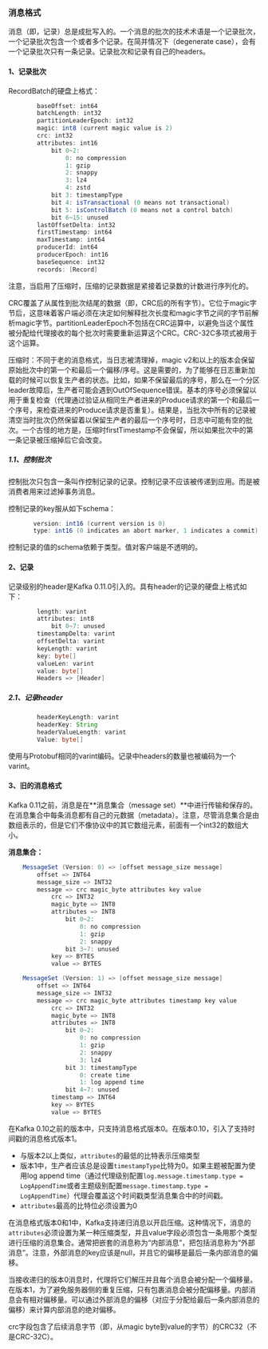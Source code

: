 ### 消息格式

消息（即，记录）总是成批写入的。一个消息的批次的技术术语是一个记录批次，一个记录批次包含一个或者多个记录。在简并情况下（degenerate case），会有一个记录批次只有一条记录。记录批次和记录有自己的headers。

#### 1、记录批次

RecordBatch的硬盘上格式：

```java
		baseOffset: int64
		batchLength: int32
		partitionLeaderEpoch: int32
		magic: int8 (current magic value is 2)
		crc: int32
		attributes: int16
			bit 0~2:
				0: no compression
				1: gzip
				2: snappy
				3: lz4
				4: zstd
			bit 3: timestampType
			bit 4: isTransactional (0 means not transactional)
			bit 5: isControlBatch (0 means not a control batch)
			bit 6~15: unused
		lastOffsetDelta: int32
		firstTimestamp: int64
		maxTimestamp: int64
		producerId: int64
		producerEpoch: int16
		baseSequence: int32
		records: [Record]
```

注意，当启用了压缩时，压缩的记录数据是紧接着记录数的计数进行序列化的。

CRC覆盖了从属性到批次结尾的数据（即，CRC后的所有字节）。它位于magic字节后，这意味着客户端必须在决定如何解释批次长度和magic字节之间的字节前解析magic字节。partitionLeaderEpoch不包括在CRC运算中，以避免当这个属性被分配给代理接收的每个批次时需要重新运算这个CRC。CRC-32C多项式被用于这个运算。

压缩时：不同于老的消息格式，当日志被清理掉，magic v2和以上的版本会保留原始批次中的第一个和最后一个偏移/序号。这是需要的，为了能够在日志重新加载的时候可以恢复生产者的状态。比如，如果不保留最后的序号，那么在一个分区leader故障后，生产者可能会遇到OutOfSequence错误。基本的序号必须保留以用于重复检查（代理通过验证从相同生产者进来的Produce请求的第一个和最后一个序号，来检查进来的Produce请求是否重复）。结果是，当批次中所有的记录被清空当时批次仍然保留着以保留生产者的最后一个序号时，日志中可能有空的批次。一个古怪的地方是，压缩时firstTimestamp不会保留，所以如果批次中的第一条记录被压缩掉后它会改变。

##### 1.1、控制批次

控制批次只包含一条叫作控制记录的记录。控制记录不应该被传递到应用。而是被消费者用来过滤掉事务消息。

控制记录的key服从如下schema：

```java
       version: int16 (current version is 0)
       type: int16 (0 indicates an abort marker, 1 indicates a commit)
```

控制记录的值的schema依赖于类型。值对客户端是不透明的。

#### 2、记录

记录级别的header是Kafka 0.11.0引入的。具有header的记录的硬盘上格式如下：

```java
		length: varint
		attributes: int8
			bit 0~7: unused
		timestampDelta: varint
		offsetDelta: varint
		keyLength: varint
		key: byte[]
		valueLen: varint
		value: byte[]
		Headers => [Header]
```

##### 2.1、记录header

```java
		headerKeyLength: varint
		headerKey: String
		headerValueLength: varint
		Value: byte[]
```

使用与Protobuf相同的varint编码。记录中headers的数量也被编码为一个varint。

#### 3、旧的消息格式

Kafka 0.11之前，消息是在**消息集合（message set）**中进行传输和保存的。在消息集合中每条消息都有自己的元数据（metadata）。注意，尽管消息集合是由数组表示的，但是它们不像协议中的其它数组元素，前面有一个int32的数组大小。

**消息集合：**

```java
    MessageSet (Version: 0) => [offset message_size message]
        offset => INT64
        message_size => INT32
        message => crc magic_byte attributes key value
            crc => INT32
            magic_byte => INT8
            attributes => INT8
                bit 0~2:
                    0: no compression
                    1: gzip
                    2: snappy
                bit 3~7: unused
            key => BYTES
            value => BYTES
```

```java
    MessageSet (Version: 1) => [offset message_size message]
        offset => INT64
        message_size => INT32
        message => crc magic_byte attributes timestamp key value
            crc => INT32
            magic_byte => INT8
            attributes => INT8
                bit 0~2:
                    0: no compression
                    1: gzip
                    2: snappy
                    3: lz4
                bit 3: timestampType
                    0: create time
                    1: log append time
                bit 4~7: unused
            timestamp => INT64
            key => BYTES
            value => BYTES
```

在Kafka 0.10之前的版本中，只支持消息格式版本0。在版本0.10，引入了支持时间戳的消息格式版本1。

- 与版本2以上类似，`attributes`的最低的比特表示压缩类型
- 版本1中，生产者应该总是设置`timestampType`比特为0。如果主题被配置为使用log append time（通过代理级别配置`log.message.timestamp.type = LogAppendTime`或者主题级别配置`message.timestamp.type = LogAppendTime`）代理会覆盖这个时间戳类型消息集合中的时间戳。
- `attributes`最高的比特位必须设置为0

在消息格式版本0和1中，Kafka支持递归消息以开启压缩。这种情况下，消息的`attributes`必须设置为某一种压缩类型，并且value字段必须包含一条用那个类型进行压缩的消息集合。通常把嵌套的消息称为“内部消息”，把包括消息称为“外部消息”。注意，外部消息的key应该是null，并且它的偏移是最后一条内部消息的偏移。

当接收递归的版本0消息时，代理将它们解压并且每个消息会被分配一个偏移量。在版本1，为了避免服务器侧的重复压缩，只有包裹消息会被分配偏移量。内部消息会有相对偏移量。可以通过外部消息的偏移（对应于分配给最后一条内部消息的偏移）来计算内部消息的绝对偏移。

crc字段包含了后续消息字节（即，从magic byte到value的字节）的CRC32（不是CRC-32C）。